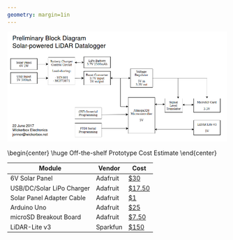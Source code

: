 ```yaml
---
geometry: margin=1in
---
```


![Block Diagram](blockdiagram.png)

\begin{center}
\huge Off-the-shelf Prototype Cost Estimate
\end{center}

|Module|Vendor|Cost|
|------|------|----|
|6V Solar Panel|Adafruit|[$30](https://www.adafruit.com/product/200)|
|USB/DC/Solar LiPo Charger|Adafruit|[$17.50](https://www.adafruit.com/product/390)|
|Solar Panel Adapter Cable|Adafruit|[$1](https://www.adafruit.com/product/2788)|
|Arduino Uno|Adafruit|[$25](https://www.adafruit.com/product/50)|
|microSD Breakout Board|Adafruit|[$7.50](https://www.adafruit.com/product/254)|
|LiDAR-Lite v3|Sparkfun|[$150](https://www.sparkfun.com/products/14032)|


